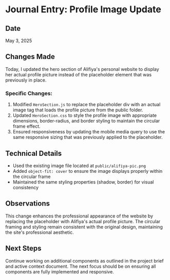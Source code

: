 # Journal Entry: Profile Image Update

## Date
May 3, 2025

## Changes Made
Today, I updated the hero section of Alifiya's personal website to display her actual profile picture instead of the placeholder element that was previously in place.

### Specific Changes:
1. Modified `HeroSection.js` to replace the placeholder div with an actual image tag that loads the profile picture from the public folder.
2. Updated `HeroSection.css` to style the profile image with appropriate dimensions, border-radius, and border styling to maintain the circular frame effect.
3. Ensured responsiveness by updating the mobile media query to use the same responsive sizing that was previously applied to the placeholder.

## Technical Details
- Used the existing image file located at `public/alifiya-pic.png`
- Added `object-fit: cover` to ensure the image displays properly within the circular frame
- Maintained the same styling properties (shadow, border) for visual consistency

## Observations
This change enhances the professional appearance of the website by replacing the placeholder with Alifiya's actual profile picture. The circular framing and styling remain consistent with the original design, maintaining the site's professional aesthetic.

## Next Steps
Continue working on additional components as outlined in the project brief and active context document. The next focus should be on ensuring all components are fully implemented and responsive.
